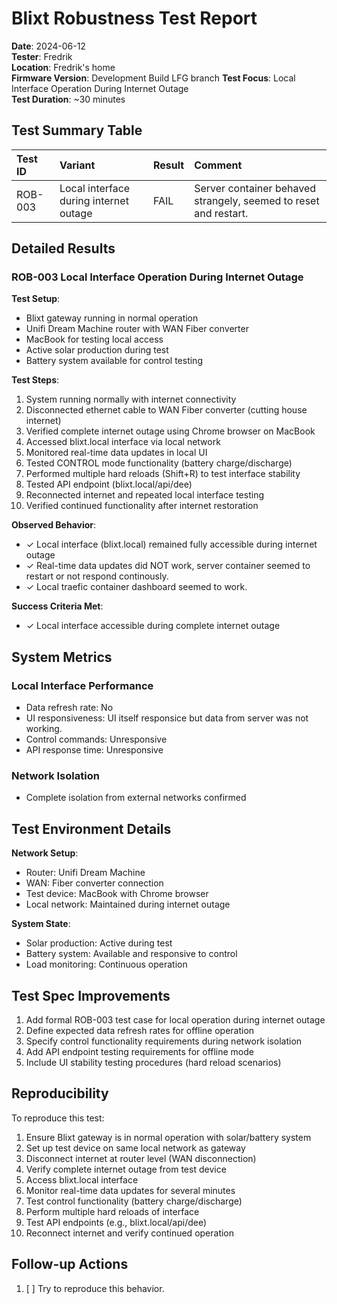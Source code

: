 # Blixt Robustness Test Report
**Date**: 2024-06-12  
**Tester**: Fredrik  
**Location**: Fredrik's home  
**Firmware Version**: Development Build LFG branch 
**Test Focus**: Local Interface Operation During Internet Outage  
**Test Duration**: ~30 minutes

## Test Summary Table

| Test ID | Variant | Result | Comment |
|:--------|:--------|:-------|:--------|
| ROB-003 | Local interface during internet outage | FAIL | Server container behaved strangely, seemed to reset and restart. |

## Detailed Results

### ROB-003 Local Interface Operation During Internet Outage
**Test Setup**:
- Blixt gateway running in normal operation
- Unifi Dream Machine router with WAN Fiber converter
- MacBook for testing local access
- Active solar production during test
- Battery system available for control testing

**Test Steps**:
1. System running normally with internet connectivity
2. Disconnected ethernet cable to WAN Fiber converter (cutting house internet)
3. Verified complete internet outage using Chrome browser on MacBook
4. Accessed blixt.local interface via local network
5. Monitored real-time data updates in local UI
6. Tested CONTROL mode functionality (battery charge/discharge)
7. Performed multiple hard reloads (Shift+R) to test interface stability
8. Tested API endpoint (blixt.local/api/dee)
9. Reconnected internet and repeated local interface testing
10. Verified continued functionality after internet restoration

**Observed Behavior**:
- ✓ Local interface (blixt.local) remained fully accessible during internet outage
- ✓ Real-time data updates did NOT work, server container seemed to restart or not respond continously.
- ✓ Local traefic container dashboard seemed to work.


**Success Criteria Met**:
- ✓ Local interface accessible during complete internet outage


## System Metrics

### Local Interface Performance
- Data refresh rate: No
- UI responsiveness: UI itself responsice but data from server was not working.
- Control commands: Unresponsive
- API response time: Unresponsive

### Network Isolation
- Complete isolation from external networks confirmed


## Test Environment Details

**Network Setup**:
- Router: Unifi Dream Machine
- WAN: Fiber converter connection
- Test device: MacBook with Chrome browser
- Local network: Maintained during internet outage

**System State**:
- Solar production: Active during test
- Battery system: Available and responsive to control
- Load monitoring: Continuous operation

## Test Spec Improvements

1. Add formal ROB-003 test case for local operation during internet outage
2. Define expected data refresh rates for offline operation
3. Specify control functionality requirements during network isolation
4. Add API endpoint testing requirements for offline mode
5. Include UI stability testing procedures (hard reload scenarios)

## Reproducibility

To reproduce this test:
1. Ensure Blixt gateway is in normal operation with solar/battery system
2. Set up test device on same local network as gateway
3. Disconnect internet at router level (WAN disconnection)
4. Verify complete internet outage from test device
5. Access blixt.local interface
6. Monitor real-time data updates for several minutes
7. Test control functionality (battery charge/discharge)
8. Perform multiple hard reloads of interface
9. Test API endpoints (e.g., blixt.local/api/dee)
10. Reconnect internet and verify continued operation

## Follow-up Actions

1. [ ] Try to reproduce this behavior.